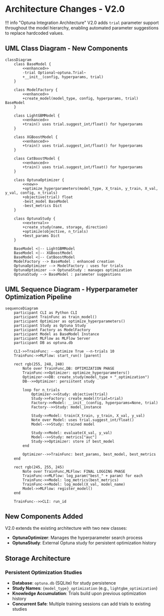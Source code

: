 # Architecture Changes - V2.0

!!! info "Optuna Integration Architecture"
    V2.0 adds `trial` parameter support throughout the model hierarchy, enabling automated parameter suggestions to replace hardcoded values.
    
## UML Class Diagram - New Components

```mermaid
classDiagram
    class BaseModel {
        <<enhanced>>
        -trial Optional~optuna.Trial~
        +__init__(config, hyperparams, trial)
    }
    
    class ModelFactory {
        <<enhanced>>
        +create_model(model_type, config, hyperparams, trial) BaseModel
    }
    
    class LightGBMModel {
        <<enhanced>>
        +train() uses trial.suggest_int/float() for hyperparams
    }
    
    class XGBoostModel {
        <<enhanced>>
        +train() uses trial.suggest_int/float() for hyperparams
    }
    
    class CatBoostModel {
        <<enhanced>>
        +train() uses trial.suggest_int/float() for hyperparams
    }
    
    class OptunaOptimizer {
        <<new>>
        +optimize_hyperparameters(model_type, X_train, y_train, X_val, y_val, config, n_trials)
        +objective(trial) float
        -best_model BaseModel
        -best_metrics Dict
    }
    
    class OptunaStudy {
        <<external>>
        +create_study(name, storage, direction)
        +optimize(objective, n_trials)
        +best_params Dict
    }
    
    BaseModel <|-- LightGBMModel
    BaseModel <|-- XGBoostModel
    BaseModel <|-- CatBoostModel
    ModelFactory --> BaseModel : enhanced creation
    OptunaOptimizer --> ModelFactory : uses for trials
    OptunaOptimizer --> OptunaStudy : manages optimization
    OptunaStudy --> BaseModel : parameter suggestions
```

## UML Sequence Diagram - Hyperparameter Optimization Pipeline

```mermaid
sequenceDiagram
    participant CLI as Python CLI
    participant TrainFunc as train_model()
    participant Optimizer as optimize_hyperparameters()
    participant Study as Optuna Study
    participant Factory as ModelFactory
    participant Model as BaseModel Instance
    participant MLFlow as MLFlow Server
    participant DB as optuna.db
    
    CLI->>TrainFunc: --optimize True --n-trials 10
    TrainFunc->>MLFlow: start_run() [parent]
    
    rect rgb(255, 248, 240)
        Note over TrainFunc,DB: OPTIMIZATION PHASE
        TrainFunc->>Optimizer: optimize_hyperparameters()
        Optimizer->>DB: create_study(model_type + "_optimization")
        DB-->>Optimizer: persistent study
        
        loop for n_trials
            Optimizer->>Study: objective(trial)
            Study->>Factory: create_model(trial=trial)
            Factory->>Model: __init__(config, hyperparams=None, trial)
            Factory-->>Study: model_instance
            
            Study->>Model: train(X_train, y_train, X_val, y_val)
            Note over Model: uses trial.suggest_int/float()
            Model-->>Study: trained model
            
            Study->>Model: evaluate(X_val, y_val)
            Model-->>Study: metrics["auc"]
            Study->>Optimizer: store if best_model
        end
        
        Optimizer-->>TrainFunc: best_params, best_model, best_metrics
    end
    
    rect rgb(245, 255, 245)
        Note over TrainFunc,MLFlow: FINAL LOGGING PHASE
        TrainFunc->>MLFlow: log_param("best_" + param) for each
        TrainFunc->>Model: log_metrics(best_metrics)
        TrainFunc->>Model: log_model(X_val, model_name)
        Model->>MLFlow: register_model()
    end
    
    TrainFunc-->>CLI: run_id
```

## New Components Added

V2.0 extends the existing architecture with two new classes:

- **OptunaOptimizer**: Manages the hyperparameter search process
- **OptunaStudy**: External Optuna study for persistent optimization history

## Storage Architecture

### Persistent Optimization Studies
- **Database**: `optuna.db` (SQLite) for study persistence
- **Study Names**: `{model_type}_optimization` (e.g., `lightgbm_optimization`)
- **Knowledge Accumulation**: Trials build upon previous optimization history
- **Concurrent Safe**: Multiple training sessions can add trials to existing studies